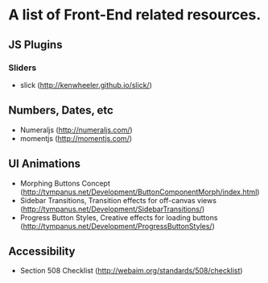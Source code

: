 # A list of Front-End related resources. #

## JS Plugins ##
### Sliders ###
- slick (http://kenwheeler.github.io/slick/)

## Numbers, Dates, etc ##
- Numeraljs (http://numeraljs.com/)
- momentjs (http://momentjs.com/)


## UI Animations ##
- Morphing Buttons Concept (http://tympanus.net/Development/ButtonComponentMorph/index.html)
- Sidebar Transitions, Transition effects for off-canvas views (http://tympanus.net/Development/SidebarTransitions/)
- Progress Button Styles, Creative effects for loading buttons (http://tympanus.net/Development/ProgressButtonStyles/)


## Accessibility ##
- Section 508 Checklist (http://webaim.org/standards/508/checklist)
